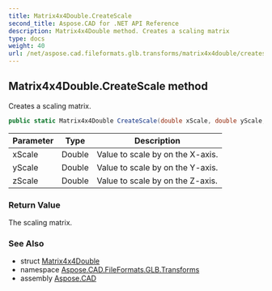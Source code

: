 ```yaml
---
title: Matrix4x4Double.CreateScale
second_title: Aspose.CAD for .NET API Reference
description: Matrix4x4Double method. Creates a scaling matrix
type: docs
weight: 40
url: /net/aspose.cad.fileformats.glb.transforms/matrix4x4double/createscale/
---
```

## Matrix4x4Double.CreateScale method

Creates a scaling matrix.

```csharp
public static Matrix4x4Double CreateScale(double xScale, double yScale, double zScale)
```

| Parameter | Type | Description |
| --- | --- | --- |
| xScale | Double | Value to scale by on the X-axis. |
| yScale | Double | Value to scale by on the Y-axis. |
| zScale | Double | Value to scale by on the Z-axis. |

### Return Value

The scaling matrix.

### See Also

* struct [Matrix4x4Double](../)
* namespace [Aspose.CAD.FileFormats.GLB.Transforms](../../matrix4x4double/)
* assembly [Aspose.CAD](../../../)


